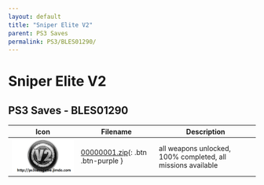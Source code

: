 ```yaml
---
layout: default
title: "Sniper Elite V2"
parent: PS3 Saves
permalink: PS3/BLES01290/
---
```

# Sniper Elite V2

## PS3 Saves - BLES01290

| Icon | Filename | Description |
|------|----------|-------------|
| ![Sniper Elite V2](ICON0.PNG) | [00000001.zip](00000001.zip){: .btn .btn-purple } | all weapons unlocked, 100% completed, all missions available |
